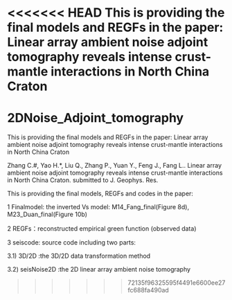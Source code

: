 <<<<<<< HEAD
This is providing the final models and REGFs in the paper: Linear array ambient noise adjoint tomography reveals intense crust-mantle interactions in North China Craton
=======
# 2DNoise_Adjoint_tomography
This is providing the final models and REGFs in the paper: Linear array ambient noise adjoint tomography reveals intense crust-mantle interactions in North China Craton


Zhang C.#, Yao H.*, Liu Q., Zhang P., Yuan Y., Feng J., Fang L.. Linear array ambient noise adjoint tomography reveals intense crust-mantle interactions in North China Craton. submitted to J. Geophys. Res.

This is providing the final models, REGFs and codes in the paper:

1 Finalmodel: the inverted Vs model: M14_Fang_final(Figure 8d), M23_Duan_final(Figure 10b)

2 REGFs：reconstructed empirical green function (observed data)

3 seiscode: source code including two parts:

3.1) 3D/2D :the 3D/2D data transformation method

3.2) seisNoise2D :the 2D linear array ambient noise tomography
>>>>>>> 72135f96325595f4491e6600ee27fc688fa490ad
